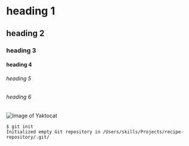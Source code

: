 # heading 1
## heading 2
### heading 3
#### heading 4
###### heading 5
###### heading 6


![Image of Yaktocat](https://octodex.github.com/images/yaktocat.png)


```
$ git init
Initialized empty Git repository in /Users/skills/Projects/recipe-repository/.git/
```
